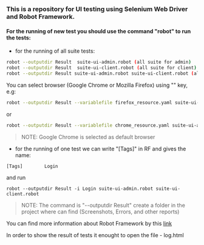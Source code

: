 ### This is a repository for UI testing using Selenium Web Driver and Robot Framework.

#### For the running of new test you should use the command  "robot" to run the tests:

* for the running of all suite tests:
```bash
robot --outputdir Result  suite-ui-admin.robot (all suite for admin)
robot --outputdir Result  suite-ui-client.robot (all suite for client)
robot --outputdir Result suite-ui-admin.robot suite-ui-client.robot (all suites)
```
You can select browser (Google Chrome or Mozilla Firefox) using "" key, e.g:
```bash
robot --outputdir Result --variablefile firefox_resource.yaml suite-ui-admin.robot suite-ui-client.robot
```
or
```bash
robot --outputdir Result --variablefile chrome_resource.yaml suite-ui-admin.robot suite-ui-client.robot
```
> NOTE: Google Chrome is selected as default browser

* for the running of one test we can write "[Tags]" in RF and gives the name:
```bash
[Tags]        Login
```
and run
```
robot --outputdir Result -i Login suite-ui-admin.robot suite-ui-client.robot
```

> NOTE: The command is "--outputdir Result" create a folder in the project where can find (Screenshots, Errors, and other reports)

You can find more information about Robot Framework by this [link](http://robotframework.org/)

In order to show the result of tests it enought to open the file - log.html


